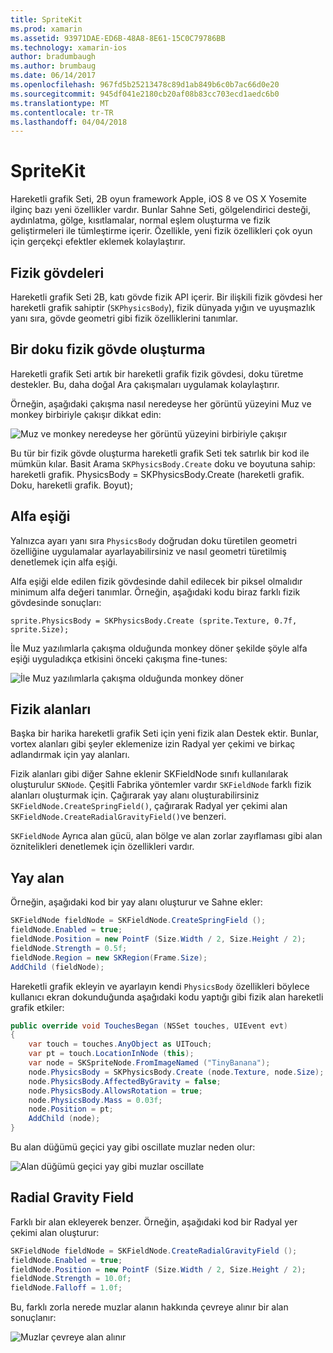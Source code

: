 ```yaml
---
title: SpriteKit
ms.prod: xamarin
ms.assetid: 93971DAE-ED6B-48A8-8E61-15C0C79786BB
ms.technology: xamarin-ios
author: bradumbaugh
ms.author: brumbaug
ms.date: 06/14/2017
ms.openlocfilehash: 967fd5b25213478c89d1ab849b6c0b7ac66d0e20
ms.sourcegitcommit: 945df041e2180cb20af08b83cc703ecd1aedc6b0
ms.translationtype: MT
ms.contentlocale: tr-TR
ms.lasthandoff: 04/04/2018
---
```

# <a name="spritekit"></a>SpriteKit

Hareketli grafik Seti, 2B oyun framework Apple, iOS 8 ve OS X Yosemite ilginç bazı yeni özellikler vardır. Bunlar Sahne Seti, gölgelendirici desteği, aydınlatma, gölge, kısıtlamalar, normal eşlem oluşturma ve fizik geliştirmeleri ile tümleştirme içerir. Özellikle, yeni fizik özellikleri çok oyun için gerçekçi efektler eklemek kolaylaştırır.

## <a name="physics-bodies"></a>Fizik gövdeleri

Hareketli grafik Seti 2B, katı gövde fizik API içerir. Bir ilişkili fizik gövdesi her hareketli grafik sahiptir (`SKPhysicsBody`), fizik dünyada yığın ve uyuşmazlık yanı sıra, gövde geometri gibi fizik özelliklerini tanımlar.

## <a name="creating-a-physics-body-from-a-texture"></a>Bir doku fizik gövde oluşturma
Hareketli grafik Seti artık bir hareketli grafik fizik gövdesi, doku türetme destekler. Bu, daha doğal Ara çakışmaları uygulamak kolaylaştırır.

Örneğin, aşağıdaki çakışma nasıl neredeyse her görüntü yüzeyini Muz ve monkey birbiriyle çakışır dikkat edin:
 
![](spritekit-images/image13.png "Muz ve monkey neredeyse her görüntü yüzeyini birbiriyle çakışır")

Bu tür bir fizik gövde oluşturma hareketli grafik Seti tek satırlık bir kod ile mümkün kılar. Basit Arama `SKPhysicsBody.Create` doku ve boyutuna sahip: hareketli grafik. PhysicsBody = SKPhysicsBody.Create (hareketli grafik. Doku, hareketli grafik. Boyut);

## <a name="alpha-threshold"></a>Alfa eşiği

Yalnızca ayarı yanı sıra `PhysicsBody` doğrudan doku türetilen geometri özelliğine uygulamalar ayarlayabilirsiniz ve nasıl geometri türetilmiş denetlemek için alfa eşiği. 

Alfa eşiği elde edilen fizik gövdesinde dahil edilecek bir piksel olmalıdır minimum alfa değeri tanımlar. Örneğin, aşağıdaki kodu biraz farklı fizik gövdesinde sonuçları:

```chsarp
sprite.PhysicsBody = SKPhysicsBody.Create (sprite.Texture, 0.7f, sprite.Size);
```

İle Muz yazılımlarla çakışma olduğunda monkey döner şekilde şöyle alfa eşiği uyguladıkça etkisini önceki çakışma fine-tunes:

![](spritekit-images/image14.png "İle Muz yazılımlarla çakışma olduğunda monkey döner")
 
## <a name="physics-fields"></a>Fizik alanları

Başka bir harika hareketli grafik Seti için yeni fizik alan Destek ektir. Bunlar, vortex alanları gibi şeyler eklemenize izin Radyal yer çekimi ve birkaç adlandırmak için yay alanları.

Fizik alanları gibi diğer Sahne eklenir SKFieldNode sınıfı kullanılarak oluşturulur `SKNode`. Çeşitli Fabrika yöntemler vardır `SKFieldNode` farklı fizik alanları oluşturmak için. Çağırarak yay alanı oluşturabilirsiniz `SKFieldNode.CreateSpringField()`, çağırarak Radyal yer çekimi alan `SKFieldNode.CreateRadialGravityField()`ve benzeri.

`SKFieldNode` Ayrıca alan gücü, alan bölge ve alan zorlar zayıflaması gibi alan öznitelikleri denetlemek için özellikleri vardır.

## <a name="spring-field"></a>Yay alan

Örneğin, aşağıdaki kod bir yay alanı oluşturur ve Sahne ekler:

```csharp
SKFieldNode fieldNode = SKFieldNode.CreateSpringField ();
fieldNode.Enabled = true;
fieldNode.Position = new PointF (Size.Width / 2, Size.Height / 2);
fieldNode.Strength = 0.5f;
fieldNode.Region = new SKRegion(Frame.Size);
AddChild (fieldNode);
```

Hareketli grafik ekleyin ve ayarlayın kendi `PhysicsBody` özellikleri böylece kullanıcı ekran dokunduğunda aşağıdaki kodu yaptığı gibi fizik alan hareketli grafik etkiler:

```csharp
public override void TouchesBegan (NSSet touches, UIEvent evt)
{
    var touch = touches.AnyObject as UITouch;
    var pt = touch.LocationInNode (this);
    var node = SKSpriteNode.FromImageNamed ("TinyBanana");
    node.PhysicsBody = SKPhysicsBody.Create (node.Texture, node.Size);
    node.PhysicsBody.AffectedByGravity = false;
    node.PhysicsBody.AllowsRotation = true;
    node.PhysicsBody.Mass = 0.03f;
    node.Position = pt;
    AddChild (node);
}
```

Bu alan düğümü geçici yay gibi oscillate muzlar neden olur:

![](spritekit-images/image15.png "Alan düğümü geçici yay gibi muzlar oscillate")
 
## <a name="radial-gravity-field"></a>Radial Gravity Field

Farklı bir alan ekleyerek benzer. Örneğin, aşağıdaki kod bir Radyal yer çekimi alan oluşturur:

```csharp
SKFieldNode fieldNode = SKFieldNode.CreateRadialGravityField ();
fieldNode.Enabled = true;
fieldNode.Position = new PointF (Size.Width / 2, Size.Height / 2);
fieldNode.Strength = 10.0f;
fieldNode.Falloff = 1.0f;
```

Bu, farklı zorla nerede muzlar alanın hakkında çevreye alınır bir alan sonuçlanır:

![](spritekit-images/image16.png "Muzlar çevreye alan alınır")